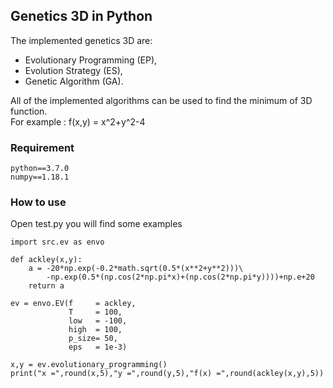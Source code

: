 ## Genetics 3D in Python
The implemented genetics 3D are:

* Evolutionary Programming (EP),
* Evolution Strategy (ES),
* Genetic Algorithm (GA).

All of the implemented algorithms can be used to find the minimum of 3D function.  
For example : f(x,y) = x^2+y^2-4

### Requirement
```
python==3.7.0
numpy==1.18.1
```
### How to use

Open test.py you will find some examples
```
import src.ev as envo

def ackley(x,y):
    a = -20*np.exp(-0.2*math.sqrt(0.5*(x**2+y**2)))\
        -np.exp(0.5*(np.cos(2*np.pi*x)+(np.cos(2*np.pi*y))))+np.e+20
    return a

ev = envo.EV(f     = ackley,
             T     = 100,
             low   = -100,
             high  = 100,
             p_size= 50,
             eps   = 1e-3)

x,y = ev.evolutionary_programming()
print("x =",round(x,5),"y =",round(y,5),"f(x) =",round(ackley(x,y),5))
```
